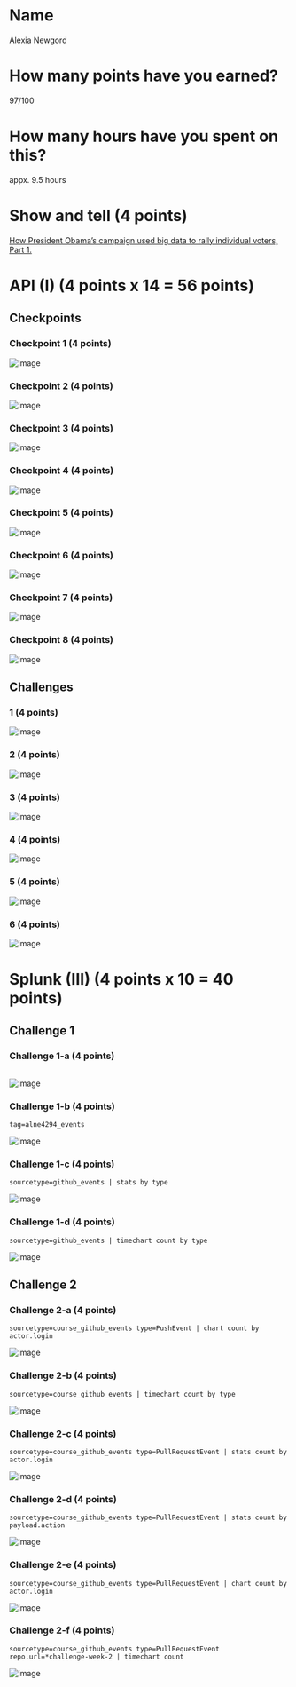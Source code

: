 # Name

Alexia Newgord

# How many points have you earned?

97/100


# How many hours have you spent on this?

appx. 9.5 hours

# Show and tell (4 points)

[How President Obama’s campaign used big data to rally individual voters, Part 1.](http://www.technologyreview.com/featuredstory/508836/how-obama-used-big-data-to-rally-voters-part-1/)

# API (I) (4 points x 14 = 56 points)

## Checkpoints

### Checkpoint 1 (4 points)

![image](cp1.png?raw=true)

### Checkpoint 2 (4 points)

![image](cp2.png?raw=true)

### Checkpoint 3 (4 points)

![image](cp3.png?raw=true)

### Checkpoint 4 (4 points)

![image](cp4.png?raw=true)

### Checkpoint 5 (4 points)

![image](cp5.png?raw=true)

### Checkpoint 6 (4 points)

![image](cp6.png?raw=true)

### Checkpoint 7 (4 points)

![image](cp7.png?raw=true)

### Checkpoint 8 (4 points)

![image](cp8.png?raw=true)

## Challenges

### 1 (4 points)

![image](c1.png?raw=true)

### 2 (4 points)

![image](c2.png?raw=true)

### 3 (4 points)

![image](c3.png?raw=true)

### 4 (4 points)

![image](c4.png?raw=true)

### 5 (4 points)

![image](c5.png?raw=true)

### 6 (4 points)

![image](c6.png?raw=true)



# Splunk (III) (4 points x 10 = 40 points)

## Challenge 1

### Challenge 1-a (4 points)
```

```
![image](c1-a.png?raw=true)

### Challenge 1-b (4 points)
```
tag=alne4294_events 
```
![image](c1-b.png?raw=true)

### Challenge 1-c (4 points)
```
sourcetype=github_events | stats by type
```
![image](c1-c.png?raw=true)

### Challenge 1-d (4 points)
```
sourcetype=github_events | timechart count by type
```
![image](c1-d.png?raw=true)

## Challenge 2

### Challenge 2-a (4 points)
```
sourcetype=course_github_events type=PushEvent | chart count by actor.login
```
![image](c2-a.png?raw=true)

### Challenge 2-b (4 points)
```
sourcetype=course_github_events | timechart count by type
```
![image](c2-b.png?raw=true)

### Challenge 2-c (4 points)
```
sourcetype=course_github_events type=PullRequestEvent | stats count by actor.login
```
![image](c2-c.png?raw=true)

### Challenge 2-d (4 points)
```
sourcetype=course_github_events type=PullRequestEvent | stats count by payload.action
```
![image](c2-d.png?raw=true)

### Challenge 2-e (4 points)
```
sourcetype=course_github_events type=PullRequestEvent | chart count by actor.login
```
![image](c2-e.png?raw=true)

### Challenge 2-f (4 points)
```
sourcetype=course_github_events type=PullRequestEvent repo.url=*challenge-week-2 | timechart count
```
![image](c2-f.png?raw=true)
